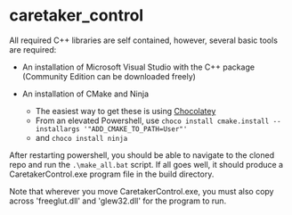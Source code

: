 # caretaker_control

All required C++ libraries are self contained, however, several basic tools are required:

* An installation of Microsoft Visual Studio with the C++ package (Community Edition can be downloaded freely)

* An installation of CMake and Ninja

  * The easiest way to get these is using [Chocolatey](https://chocolatey.org/install)
  * From an elevated Powershell, use `choco install cmake.install --installargs '"ADD_CMAKE_TO_PATH=User"'`
  * and `choco install ninja`
 
After restarting powershell, you should be able to navigate to the cloned repo and run the `.\make_all.bat` script. If all goes well, it should produce a CaretakerControl.exe program file in the build directory.
 
Note that wherever you move CaretakerControl.exe, you must also copy across 'freeglut.dll' and 'glew32.dll' for the program to run.
